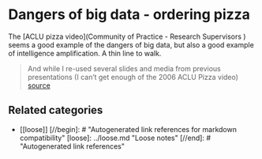 # Dangers of big data - ordering pizza

 The [ACLU pizza video](Community of Practice - Research Supervisors ) seems a good example of the dangers of big data, but also a good example of intelligence amplification. A thin line to walk.

> And while I re-used several slides and media  from previous presentations (I can’t get enough of the 2006 ACLU Pizza video) [source](http://bavatuesdays.com/on-next-generation-digital-learning-environments/)

## Related categories

- [[loose]]
[//begin]: # "Autogenerated link references for markdown compatibility"
[loose]: ../loose.md "Loose notes"
[//end]: # "Autogenerated link references"